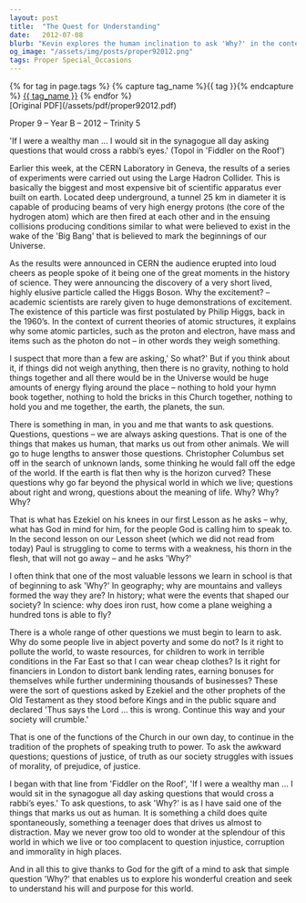 ```yaml
---
layout: post
title:  "The Quest for Understanding"
date:   2012-07-08
blurb: "Kevin explores the human inclination to ask 'Why?' in the context of scientific discovery and moral inquiry. He reflects on the discovery of the Higgs Boson and its implications for our understanding of the universe. The sermon encourages us to never stop questioning the world around us, to challenge injustice, and to seek understanding of God's will and purpose."
og_image: "/assets/img/posts/proper92012.png"
tags: Proper Special_Occasions
---    
```

<div class="tag-pills">
  {% for tag in page.tags %}
    {% capture tag_name %}{{ tag }}{% endcapture %}
    <a href="{{ site.baseurl }}/tag/{{ tag_name | slugify }}" class="tag-pill">{{ tag_name }}</a>
  {% endfor %}
</div>
[Original PDF](/assets/pdf/proper92012.pdf)

Proper 9 – Year B – 2012 – Trinity 5

'If I were a wealthy man ... I would sit in the synagogue all day asking questions that would cross a rabbi’s eyes.' (Topol in 'Fiddler on the Roof')

Earlier this week, at the CERN Laboratory in Geneva, the results of a series of experiments were carried out using the Large Hadron Collider. This is basically the biggest and most expensive bit of scientific apparatus ever built on earth. Located deep underground, a tunnel 25 km in diameter it is capable of producing beams of very high energy protons (the core of the hydrogen atom) which are then fired at each other and in the ensuing collisions producing conditions similar to what were believed to exist in the wake of the 'Big Bang' that is believed to mark the beginnings of our Universe.

As the results were announced in CERN the audience erupted into loud cheers as people spoke of it being one of the great moments in the history of science. They were announcing the discovery of a very short lived, highly elusive particle called the Higgs Boson. Why the excitement? – academic scientists are rarely given to huge demonstrations of excitement. The existence of this particle was first postulated by Philip Higgs, back in the 1960’s. In the context of current theories of atomic structures, it explains why some atomic particles, such as the proton and electron, have mass and items such as the photon do not – in other words they weigh something.

I suspect that more than a few are asking,' So what?' But if you think about it, if things did not weigh anything, then there is no gravity, nothing to hold things together and all there would be in the Universe would be huge amounts of energy flying around the place – nothing to hold your hymn book together, nothing to hold the bricks in this Church together, nothing to hold you and me together, the earth, the planets, the sun.

There is something in man, in you and me that wants to ask questions. Questions, questions – we are always asking questions. That is one of the things that makes us human, that marks us out from other animals. We will go to huge lengths to answer those questions. Christopher Columbus set off in the search of unknown lands, some thinking he would fall off the edge of the world. If the earth is flat then why is the horizon curved? These questions why go far beyond the physical world in which we live; questions about right and wrong, questions about the meaning of life. Why? Why? Why?

That is what has Ezekiel on his knees in our first Lesson as he asks – why, what has God in mind for him, for the people God is calling him to speak to. In the second lesson on our Lesson sheet (which we did not read from today) Paul is struggling to come to terms with a weakness, his thorn in the flesh, that will not go away – and he asks 'Why?'

I often think that one of the most valuable lessons we learn in school is that of beginning to ask 'Why?' In geography; why are mountains and valleys formed the way they are? In history; what were the events that shaped our society? In science: why does iron rust, how come a plane weighing a hundred tons is able to fly?

There is a whole range of other questions we must begin to learn to ask. Why do some people live in abject poverty and some do not? Is it right to pollute the world, to waste resources, for children to work in terrible conditions in the Far East so that I can wear cheap clothes? Is it right for financiers in London to distort bank lending rates, earning bonuses for themselves while further undermining thousands of businesses? These were the sort of questions asked by Ezekiel and the other prophets of the Old Testament as they stood before Kings and in the public square and declared 'Thus says the Lord ... this is wrong. Continue this way and your society will crumble.'

That is one of the functions of the Church in our own day, to continue in the tradition of the prophets of speaking truth to power. To ask the awkward questions; questions of justice, of truth as our society struggles with issues of morality, of prejudice, of justice.

I began with that line from 'Fiddler on the Roof', 'If I were a wealthy man ... I would sit in the synagogue all day asking questions that would cross a rabbi’s eyes.' To ask questions, to ask 'Why?' is as I have said one of the things that marks us out as human. It is something a child does quite spontaneously, something a teenager does that drives us almost to distraction. May we never grow too old to wonder at the splendour of this world in which we live or too complacent to question injustice, corruption and immorality in high places.

And in all this to give thanks to God for the gift of a mind to ask that simple question 'Why?' that enables us to explore his wonderful creation and seek to understand his will and purpose for this world.
